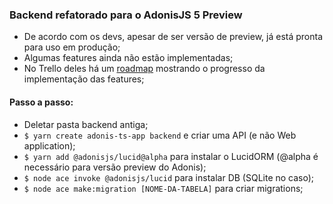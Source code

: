 ### Backend refatorado para o AdonisJS 5 Preview

- De acordo com os devs, apesar de ser versão de preview, já está pronta para uso em produção;
- Algumas features ainda não estão implementadas;
- No Trello deles há um [roadmap](https://trello.com/b/3klaHbfP) mostrando o progresso da implementação das features;

#### Passo a passo:
- Deletar pasta backend antiga;
- `$ yarn create adonis-ts-app backend` e criar uma API (e não Web application);
- `$ yarn add @adonisjs/lucid@alpha` para instalar o LucidORM (@alpha é necessário para versão preview do Adonis);
- `$ node ace invoke @adonisjs/lucid` para instalar DB (SQLite no caso);
- `$ node ace make:migration [NOME-DA-TABELA]` para criar migrations;